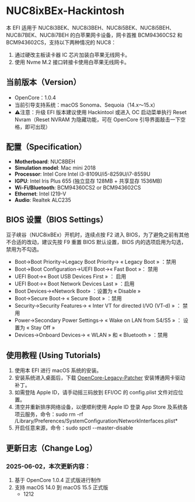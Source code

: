 # NUC8ixBEx-Hackintosh
本 EFI 适用于 NUC8i3BEK、NUC8i3BEH、NUC8i5BEK、NUC8i5BEH、NUC8i7BEK、NUC8i7BEH 的白苹果网卡设备，网卡首推 BCM94360CS2 和 BCM943602CS，支持以下两种情况的 NUC8：
1. 通过硬改主板读卡器 IC 芯片加装白苹果无线网卡。
2. 使用 Nvme M.2 接口转接卡使用白苹果无线网卡。

## 当前版本（Version）
* OpenCore：1.0.4
* 当前引导支持系统：macOS Sonoma、Sequoia（14.x～15.x）
* ⚠️注意：升级 EFI 版本建议使用 Hackintool 或进入 OC 启动菜单执行 Reset Nvram（Reset NVRAM 为隐藏功能，可在 OpenCore 引导界面敲击一下空格，即可出现）

## 配置（Specification）
- **Motherboard**: NUC8BEH
- **Simulation model**: Mac mini 2018
- **Processor**: Intel Core Intel i3-8109U/i5-8259U/i7-8559U
- **IGPU**: Intel Iris Plus 655 (独立显存 128MB + 共享显存 1536MB)
- **Wi-Fi/Bluetooth**: BCM94360CS2 or BCM943602CS
- **Ethernet**: Intel I219-V
- **Audio**: Realtek ALC235

## BIOS 设置（BIOS Settings）
豆子峡谷（NUC8ixBEx）开机时，连续点按 F2 进入 BIOS，为了避免之前有其他不合适的改动，建议先按 F9 重置 BIOS 默认设置，BIOS 内的选项启用为勾选，禁用为不勾选。

- Boot->Boot Priority->Legacy Boot Priority-> « Legacy Boot » ：禁用
- Boot->Boot Configuration->UEFI Boot->« Fast Boot »： 禁用
- UEFI Boot->« Boot USB Devices First » ： 启用
- UEFI Boot->« Boot Network Devices Last » ：启用
- Boot Devices->«Network Boot» ：设置为 « Disable »
- Boot->Secure Boot-> « Secure Boot » ：禁用
- Security->Security Features-> « Inter VT for directed I/VO (VT-d) » ： 禁用
- Power->Secondary Power Settings-> « Wake on LAN from S4/S5 » ： 设置为 « Stay Off »
- Devices->Onboard Devices-> « WLAN » 和 « Bluetooth » ：禁用


## 使用教程 (Using Tutorials)
1. 使用本 EFI 进行 macOS 系统的安装。
2. 安装系统进入桌面后，下载 [OpenCore-Legacy-Patcher](https://github.com/dortania/OpenCore-Legacy-Patcher/releases) 安装博通网卡驱动补丁。
3. 如需登陆 Apple ID，请手动摇三码放到 EFI/OC 的 config.plist 文件对应位置。
4. 清空并重新排序网络设备，以便顺利使用 Apple ID 登录 App Store 及系统各项云服务，命令：sudo rm -rf /Library/Preferences/SystemConfiguration/NetworkInterfaces.plist*
5. 开启任意来源，命令：sudo spctl --master-disable

## 更新日志（Change Log）

### 2025-06-02，本次更新内容：
1. 基于 OpenCore 1.0.4 正式版进行制作
2. 支持 macOS 14.0 到 macOS 15.5 正式版
   - 1212
